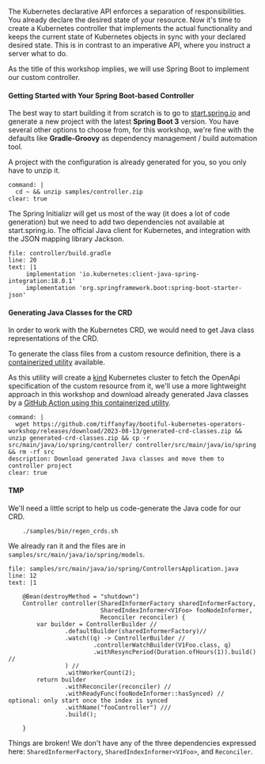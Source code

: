 The Kubernetes declarative API enforces a separation of responsibilities. You already declare the desired state of your resource. 
Now it's time to create a Kubernetes controller that implements the actual functionality and keeps the current state of Kubernetes objects in sync with your declared desired state. This is in contrast to an imperative API, where you instruct a server what to do.

As the title of this workshop implies, we will use Spring Boot to implement our custom controller.

#### Getting Started with Your Spring Boot-based Controller
The best way to start building it from scratch is to go to [start.spring.io](https://start.spring.io) and generate a new project with the latest **Spring Boot 3** version.
You have several other options to choose from, for this workshop, we're fine with the defaults like **Gradle-Groovy** as dependency management / build automation tool.

A project with the configuration is already generated for you, so you only have to unzip it.
```terminal:execute
command: |
  cd ~ && unzip samples/controller.zip
clear: true
```

The Spring Initializr will get us most of the way (it does a lot of code generation) but we need to add two dependencies not available at start.spring.io. The official Java client for Kubernetes, and integration with the JSON mapping library Jackson.

```editor:insert-lines-before-line
file: controller/build.gradle
line: 20
text: |1
     implementation 'io.kubernetes:client-java-spring-integration:18.0.1'
     implementation 'org.springframework.boot:spring-boot-starter-json'
```

#### Generating Java Classes for the CRD
In order to work with the Kubernetes CRD, we would need to get Java class representations of the CRD.

To generate the class files from a custom resource definition, there is a [containerized utility](https://github.com/kubernetes-client/java/blob/master/docs/generate-model-from-third-party-resources.md#remote-generate-via-github-action) available.

As this utility will create a [kind](https://kind.sigs.k8s.io/) Kubernetes cluster to fetch the OpenApi specification of the custom resource from it, we'll use a more lightweight approach in this workshop and download already generated Java classes by a [GitHub Action using this containerized utility](https://github.com/kubernetes-client/java/blob/master/docs/generate-model-from-third-party-resources.md#remote-generate-via-github-action). 
```terminal:execute
command: |
  wget https://github.com/tiffanyfay/bootiful-kubernetes-operators-workshop/releases/download/2023-08-13/generated-crd-classes.zip && unzip generated-crd-classes.zip && cp -r src/main/java/io/spring/controller/ controller/src/main/java/io/spring && rm -rf src
description: Download generated Java classes and move them to controller project
clear: true
```


#### TMP

We'll need a little script to help us code-generate the Java code for our CRD.

```shell
    ./samples/bin/regen_crds.sh
```

We already ran it and the files are in `samples/src/main/java/io/spring/models`.




```editor:insert-lines-before-line
file: samples/src/main/java/io/spring/ControllersApplication.java
line: 12
text: |1

    @Bean(destroyMethod = "shutdown")
    Controller controller(SharedInformerFactory sharedInformerFactory,
                          SharedIndexInformer<V1Foo> fooNodeInformer,
                          Reconciler reconciler) {
        var builder = ControllerBuilder //
                .defaultBuilder(sharedInformerFactory)//
                .watch((q) -> ControllerBuilder //
                        .controllerWatchBuilder(V1Foo.class, q)
                        .withResyncPeriod(Duration.ofHours(1)).build() //
                ) //
                .withWorkerCount(2);
        return builder
                .withReconciler(reconciler) //
                .withReadyFunc(fooNodeInformer::hasSynced) // optional: only start once the index is synced
                .withName("fooController") ///
                .build();

    }
```

Things are broken! We don't have any of the three dependencies expressed here: `SharedInformerFactory`, `SharedIndexInformer<V1Foo>`, and `Reconciler`.